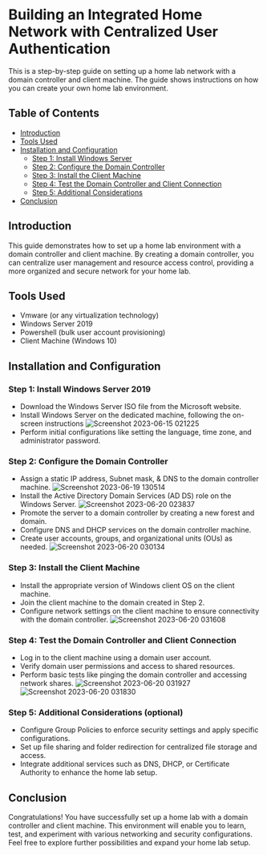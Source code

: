 # Building an Integrated Home Network with Centralized User Authentication

This is a step-by-step guide on setting up a home lab network with a domain controller and client machine. The guide shows instructions on how you can create your own home lab environment.

## Table of Contents
- [Introduction](#introduction)
- [Tools Used](#tools-used)
- [Installation and Configuration](#installation-and-configuration)
  - [Step 1: Install Windows Server](#step-1-install-windows-server-2019)
  - [Step 2: Configure the Domain Controller](#step-2-configure-the-domain-controller)
  - [Step 3: Install the Client Machine](#step-3-install-the-client-machine)
  - [Step 4: Test the Domain Controller and Client Connection](#step-4-test-the-domain-controller-and-client-connection)
  - [Step 5: Additional Considerations](#step-5-additional-considerations-optional)
- [Conclusion](#conclusion)

## Introduction
This guide demonstrates how to set up a home lab environment with a domain controller and client machine. By creating a domain controller, you can centralize user management and resource access control, providing a more organized and secure network for your home lab.

## Tools Used
- Vmware (or any virtualization technology)
- Windows Server 2019
- Powershell (bulk user account provisioning)
- Client Machine (Windows 10)

## Installation and Configuration

### Step 1: Install Windows Server 2019
- Download the Windows Server ISO file from the Microsoft website.
- Install Windows Server on the dedicated machine, following the on-screen instructions
![Screenshot 2023-06-15 021225](https://github.com/emeka789/images/assets/99328320/345c7588-71a1-4a54-97e6-a37ffd52d371)
- Perform initial configurations like setting the language, time zone, and administrator password.

### Step 2: Configure the Domain Controller
- Assign a static IP address, Subnet mask, & DNS to the domain controller machine.
![Screenshot 2023-06-19 130514](https://github.com/emeka789/images/assets/99328320/447b41a0-4bd5-41ee-aa30-b8a75851a658)
- Install the Active Directory Domain Services (AD DS) role on the Windows Server.
![Screenshot 2023-06-20 023837](https://github.com/emeka789/images/assets/99328320/3f10e8ea-a509-4220-811e-d10eac8356a7)
- Promote the server to a domain controller by creating a new forest and domain.
- Configure DNS and DHCP services on the domain controller machine.
- Create user accounts, groups, and organizational units (OUs) as needed.
![Screenshot 2023-06-20 030134](https://github.com/emeka789/images/assets/99328320/cd5d4542-186a-4df7-9765-382e19ff42f9)

### Step 3: Install the Client Machine
- Install the appropriate version of Windows client OS on the client machine.
- Join the client machine to the domain created in Step 2.
- Configure network settings on the client machine to ensure connectivity with the domain controller.
![Screenshot 2023-06-20 031608](https://github.com/emeka789/images/assets/99328320/7483dbbe-de72-40b9-b033-8880cb35f361)

### Step 4: Test the Domain Controller and Client Connection
- Log in to the client machine using a domain user account.
- Verify domain user permissions and access to shared resources.
- Perform basic tests like pinging the domain controller and accessing network shares.
![Screenshot 2023-06-20 031927](https://github.com/emeka789/images/assets/99328320/f7def568-94e3-4f49-aa13-a88ded8341f4)
![Screenshot 2023-06-20 031830](https://github.com/emeka789/images/assets/99328320/9f5d211d-1aee-4c4d-aba2-d4b78201c956)

### Step 5: Additional Considerations (optional)
- Configure Group Policies to enforce security settings and apply specific configurations.
- Set up file sharing and folder redirection for centralized file storage and access.
- Integrate additional services such as DNS, DHCP, or Certificate Authority to enhance the home lab setup.

## Conclusion
Congratulations! You have successfully set up a home lab with a domain controller and client machine. This environment will enable you to learn, test, and experiment with various networking and security configurations. Feel free to explore further possibilities and expand your home lab setup.

